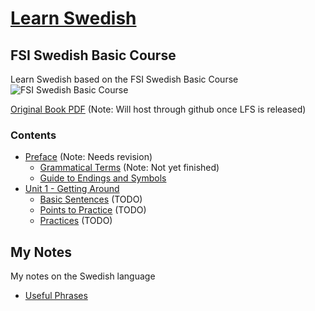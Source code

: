 # [Learn Swedish](http://stefaneng.github.io/learn-swedish)

## FSI Swedish Basic Course
Learn Swedish based on the FSI Swedish Basic Course
![FSI Swedish Basic Course](http://i.imgur.com/jwDKeMp.png)

[Original Book PDF](https://s3.amazonaws.com/101languages/swedish/FSI/Swedish-Basic_Text.pdf) (Note: Will host through github once LFS is released)

### Contents
- [Preface](fsi_course/preface.md) (Note: Needs revision)
  * [Grammatical Terms](fsi_course/grammatical_terms.md) (Note: Not yet finished)
  * [Guide to Endings and Symbols](fsi_course/endings_and_symbols.md)
- [Unit 1 - Getting Around](fsi_course/unit1)
  * [Basic Sentences](fsi_course/unit1/basic_sentences.md) (TODO)
  * [Points to Practice](fsi_course/unit1/points_to_practice.md) (TODO)
  * [Practices](fsi_course/unit1/practices.md) (TODO)


## My Notes
My notes on the Swedish language
- [Useful Phrases](my_notes/useful_phrases.md)
